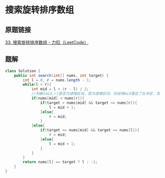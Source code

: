 # 搜索旋转排序数组

## 原题链接

[33. 搜索旋转排序数组 - 力扣（LeetCode）](https://leetcode.cn/problems/search-in-rotated-sorted-array/)

## 题解

~~~java
class Solution {
    public int search(int[] nums, int target) {
        int l = 0, r = nums.length - 1;
        while(l < r){
            int mid = l + (r - l) / 2;
            //判断[mid,r]是否为递增区间，若为递增区间，则说明mid落在了右半区，否则落在了左半区
            if(nums[mid] < nums[r]){
                if(target > nums[mid] && target <= nums[r]){
                    l = mid + 1;
                }else{
                    r = mid;
                }
            }else{
                if(target <= nums[mid] && target >= nums[l]){
                    r = mid;
                }else{
                    l = mid + 1;
                }
            }
        }
        return nums[l] == target ? l : -1;
    }
}
~~~